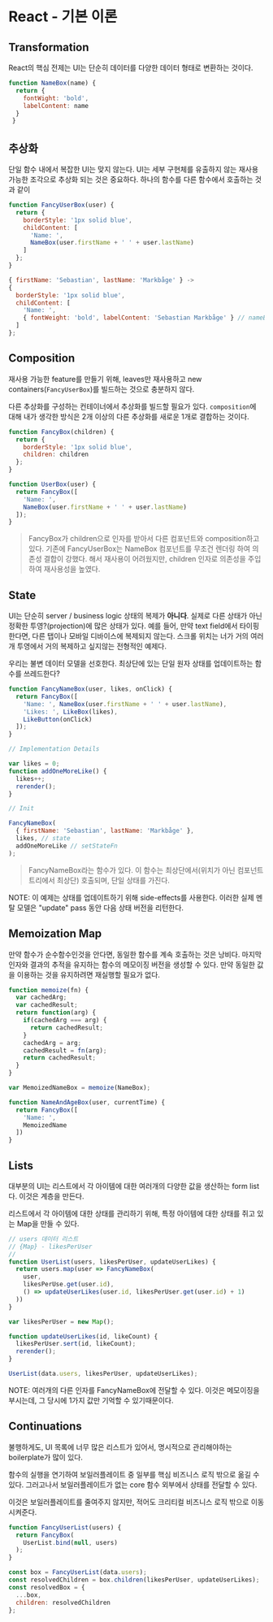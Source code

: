 # React - 기본 이론

## Transformation

React의 핵심 전제는 UI는 단순히 데이터를 다양한 데이터 형태로 변환하는 것이다. 

```js
function NameBox(name) {
  return {
    fontWight: 'bold',
    labelContent: name
  }
 }
```

## 추상화

단일 함수 내에서 복잡한 UI는 맞지 않는다. UI는 세부 구현체를 유출하지 않는 재사용 가능한 조각으로 추상화 되는 것은 중요하다. 하나의 함수를 다른 함수에서 호출하는 것과 같이

```js
function FancyUserBox(user) {
  return {
    borderStyle: '1px solid blue',
    childContent: [
      'Name: ',
      NameBox(user.firstName + ' ' + user.lastName)
    ]
  };
}
```

```js
{ firstName: 'Sebastian', lastName: 'Markbåge' } ->
{
  borderStyle: '1px solid blue',
  childContent: [
    'Name: ',
    { fontWeight: 'bold', labelContent: 'Sebastian Markbåge' } // nameBox
  ]
};
```

## Composition

재사용 가능한 feature를 만들기 위해, leaves만 재사용하고 new containers(`FancyUserBox`)를 빌드하는 것으로 충분하지 않다. 

다른 추상화를 구성하는 컨테이너에서 추상화를 빌드할 필요가 있다. `composition`에 대해 내가 생각한 방식은 2개 이상의 다른 추상화를 새로운 1개로 결합하는 것이다.

```js
function FancyBox(children) {
  return {
    borderStyle: '1px solid blue',
    children: children
  };
}

function UserBox(user) {
  return FancyBox([
    'Name: ',
    NameBox(user.firstName + ' ' + user.lastName)
  ]);
}
```

> FancyBox가 children으로 인자를 받아서 다른 컴포넌트와 composition하고 있다. 기존에 FancyUserBox는 NameBox 컴포넌트를 무조건 렌더링 하여 의존성 결합이 강했다. 해서 재사용이 어려웠지만, children 인자로 의존성을 주입하여 재사용성을 높였다.

## State

UI는 단순히 server / business logic 상태의 복제가 __아니다__. 실제로  다른 상태가 아닌 정확한 투영?(projection)에 많은 상태가 있다. 예를 들어, 만약 text field에서 타이핑 한다면, 다른 탭이나 모바일 디바이스에 복제되지 않는다. 스크롤 위치는 너가 거의 여러개 투영에서 거의 복제하고 싶지않는 전형적인 예제다.

우리는 불변 데이터 모델을 선호한다. 최상단에 있는 단일 원자 상태를 업데이트하는 함수를 쓰레드한다?

```js
function FancyNameBox(user, likes, onClick) {
  return FancyBox([
    'Name: ', NameBox(user.firstName + ' ' + user.lastName),
    'Likes: ', LikeBox(likes),
    LikeButton(onClick)
  ]);
}

// Implementation Details

var likes = 0;
function addOneMoreLike() {
  likes++;
  rerender();
}

// Init

FancyNameBox(
  { firstName: 'Sebastian', lastName: 'Markbåge' },
  likes, // state
  addOneMoreLike // setStateFn
);
```

> FancyNameBox라는 함수가 있다. 이 함수는 최상단에서(위치가 아닌 컴포넌트 트리에서 최상단) 호출되며, 단일 상태를 가진다.

NOTE: 이 예제는 상태를 업데이트하기 위해 side-effects를 사용한다. 이러한 실제 멘탈 모델은 "update" pass 동안 다음 상태 버전을 리턴한다. 

## Memoization Map

만약 함수가 순수함수인것을 안다면, 동일한 함수를 계속 호출하는 것은 낭비다. 마지막 인자와 결과의 추적을 유지하는 함수의 메모이징 버전을 생성할 수 있다. 만약 동일한 값을 이용하는 것을 유지하려면 재실행할 필요가 없다.

```js
function memoize(fn) {
  var cachedArg;
  var cachedResult;
  return function(arg) {
    if(cachedArg === arg) {
      return cachedResult;
    }
    cachedArg = arg;
    cachedResult = fn(arg);
    return cachedResult;
  }
}

var MemoizedNameBox = memoize(NameBox);

function NameAndAgeBox(user, currentTime) {
  return FancyBox([
    'Name: ',
    MemoizedName
  ])
}
```

## Lists

대부분의 UI는 리스트에서 각 아이템에 대한 여러개의 다양한 값을 생산하는 form list다. 이것은 계층을 만든다. 

리스트에서 각 아이템에 대한 상태를 관리하기 위해, 특정 아이템에 대한 상태를 쥐고 있는 Map을 만들 수 있다. 


```js
// users 데이터 리스트
// {Map} - likesPerUser 
// 
function UserList(users, likesPerUser, updateUserLikes) {
  return users.map(user => FancyNameBox(
    user,
    likesPerUse.get(user.id),
    () => updateUserLikes(user.id, likesPerUser.get(user.id) + 1)
  ))
}

var likesPerUser = new Map();

function updateUserLikes(id, likeCount) {
  likesPerUser.sert(id, likeCount);
  rerender();
}

UserList(data.users, likesPerUser, updateUserLikes);
```

NOTE: 여러개의 다른 인자를 FancyNameBox에 전달할 수 있다. 이것은 메모이징을 부시는데, 그 당시에 1가지 값만 기억할 수 있기때문이다. 

## Continuations

불행하게도, UI 목록에 너무 많은 리스트가 있어서, 명시적으로 관리해야하는 boilerplate가 많이 있다. 

함수의 실행을 연기하여 보일러플레이트 중 일부를 핵심 비즈니스 로직 밖으로 옮길 수 있다. 그러고나서 보일러플레이트가 없는 core 함수 외부에서 상태를 전달할 수 있다. 

이것은 보일러플레이트를 줄여주지 않지만, 적어도 크리티컬 비즈니스 로직 밖으로 이동시켜준다.

```js
function FancyUserList(users) {
  return FancyBox(
    UserList.bind(null, users)
  );
}

const box = FancyUserList(data.users);
const resolvedChildren = box.children(likesPerUser, updateUserLikes);
const resolvedBox = {
  ...box,
  children: resolvedChildren
};
```